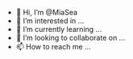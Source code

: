 - 👋 Hi, I’m @MiaSea
- 👀 I’m interested in ...
- 🌱 I’m currently learning ...
- 💞️ I’m looking to collaborate on ...
- 📫 How to reach me ...

<!---
MiaSea/MiaSea is a ✨ special ✨ repository because its `README.md` (this file) appears on your GitHub profile.
You can click the Preview link to take a look at your changes.
--->
